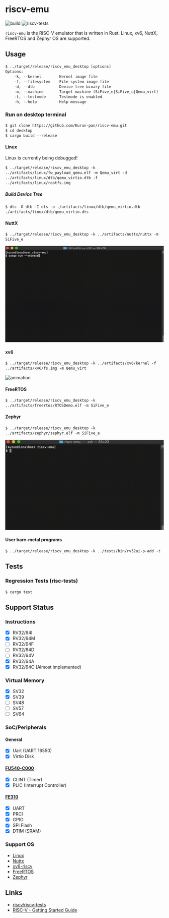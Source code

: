 # riscv-emu

![build](https://github.com/Kurun-pan/riscv-emu/workflows/build/badge.svg)
![riscv-tests](https://github.com/Kurun-pan/riscv-emu/workflows/riscv-tests/badge.svg)

`riscv-emu` is the RISC-V emulator that is written in Rust. Linux, xv6, NuttX, FreeRTOS and Zephyr OS are supported.

## Usage

```
$ ../target/release/riscv_emu_desktop [options]
Options:
    -k, --kernel        Kernel image file
    -f, --filesystem    File system image file
    -d, --dtb           Device tree binary file
    -m, --machine       Target machine (SiFive_e|SiFive_u|Qemu_virt)
    -t, --testmode      Testmode is enabled
    -h, --help          Help message
```

### Run on desktop terminal

```
$ git clone https://github.com/Kurun-pan/riscv-emu.git
$ cd desktop
$ cargo build --release
```

#### Linux

Linux is currently being debugged!

```
$ ../target/release/riscv_emu_desktop -k ../artifacts/linux/fw_payload_qemu.elf -m Qemu_virt -d ../artifacts/linux/dtb/qemu_virtio.dtb -f ../artifacts/linux/rootfs.img
```

##### Build Device Tree

```
$ dtc -O dtb -I dts -o ./artifacts/linux/dtb/qemu_virtio.dtb ./artifacts/linux/dtb/qemu_virtio.dts
```

#### NuttX

```
$ ../target/release/riscv_emu_desktop -k ../artifacts/nuttx/nuttx -m SiFive_e
```

![animation](./demo/nuttx-riscv.gif)

#### xv6

```
$ ../target/release/riscv_emu_desktop -k ../artifacts/xv6/kernel -f ../artifacts/xv6/fs.img -m Qemu_virt
```

![animation](./demo/xv6-riscv.gif)

#### FreeRTOS

```
$ ../target/release/riscv_emu_desktop -k ../artifacts/freertos/RTOSDemo.elf -m SiFive_e
```

#### Zephyr

```
$ ../target/release/riscv_emu_desktop -k ../artifacts/zephyr/zephyr.elf -m SiFive_e
```

![animation](./demo/zephyr.gif)

#### User bare-metal programs

```
$ ../target/release/riscv_emu_desktop -k ../tests/bin/rv32ui-p-add -t
```

## Tests

### Regression Tests (risc-tests)

```
$ cargo test
```

## Support Status

### Instructions

- [x] RV32/64I
- [x] RV32/64M
- [ ] RV32/64F
- [ ] RV32/64D
- [ ] RV32/64V
- [x] RV32/64A
- [x] RV32/64C (Almost implemented)

### Virtual Memory

- [x] SV32
- [x] SV39
- [ ] SV48
- [ ] SV57
- [ ] SV64

### SoC/Peripherals

#### General
- [x] Uart (UART 16550)
- [x] Virtio Disk

#### [FU540-C000](https://static.dev.sifive.com/FU540-C000-v1.0.pdf)
- [x] CLINT (Timer)
- [x] PLIC (Interrupt Controller)

#### [FE310](https://static.dev.sifive.com/FE310-G000.pdf)
- [x] UART
- [x] PRCI
- [x] GPIO
- [x] SPI Flash
- [x] DTIM (SRAM)

### Support OS

 - [Linux]()
 - [Nuttx](https://bitbucket.org/nuttx/nuttx/src/master/)
 - [xv6-riscv](https://github.com/mit-pdos/xv6-riscv)
 - [FreeRTOS](https://www.freertos.org/)
 - [Zephyr](https://www.zephyrproject.org/)

## Links

- [riscv/riscv-tests](https://github.com/riscv/riscv-tests)
- [RISC-V - Getting Started Guide](https://risc-v-getting-started-guide.readthedocs.io/en/latest/index.html)
